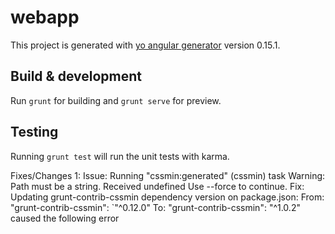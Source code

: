 # webapp

This project is generated with [yo angular generator](https://github.com/yeoman/generator-angular)
version 0.15.1.

## Build & development

Run `grunt` for building and `grunt serve` for preview.

## Testing

Running `grunt test` will run the unit tests with karma.

Fixes/Changes
1: Issue:
Running "cssmin:generated" (cssmin) task
Warning: Path must be a string. Received undefined Use --force to continue.
Fix:
Updating grunt-contrib-cssmin dependency version on package.json:
From: "grunt-contrib-cssmin": `"^0.12.0"
To: "grunt-contrib-cssmin":  "^1.0.2"
caused the following error


